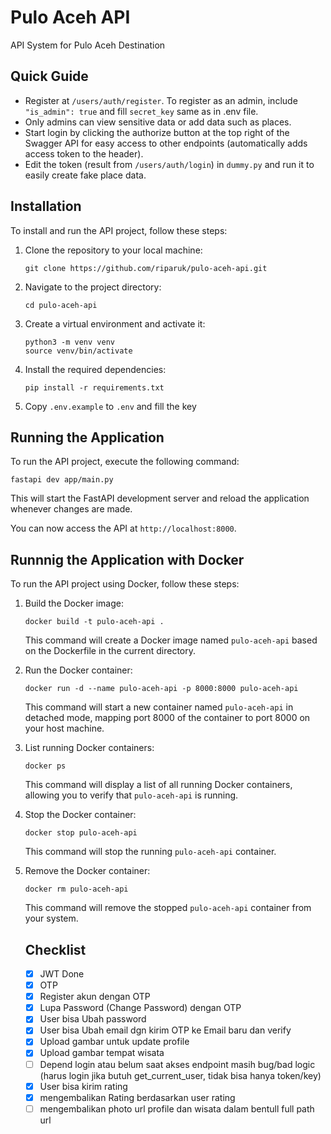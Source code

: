 # Pulo Aceh API
API System for Pulo Aceh Destination

## Quick Guide

- Register at `/users/auth/register`. To register as an admin, include `"is_admin": true` and fill `secret_key` same as in .env file.
- Only admins can view sensitive data or add data such as places.
- Start login by clicking the authorize button at the top right of the Swagger API for easy access to other endpoints (automatically adds access token to the header).
- Edit the token (result from `/users/auth/login`) in `dummy.py` and run it to easily create fake place data.

## Installation
To install and run the API project, follow these steps:

1. Clone the repository to your local machine:

    ```shell
    git clone https://github.com/riparuk/pulo-aceh-api.git
    ```

2. Navigate to the project directory:

    ```shell
    cd pulo-aceh-api
    ```

3. Create a virtual environment and activate it:

    ```shell
    python3 -m venv venv
    source venv/bin/activate
    ```

4. Install the required dependencies:

    ```shell
    pip install -r requirements.txt
    ```

5. Copy `.env.example` to `.env` and fill the key

## Running the Application

To run the API project, execute the following command:

```shell
fastapi dev app/main.py
```

This will start the FastAPI development server and reload the application whenever changes are made.

You can now access the API at `http://localhost:8000`.

## Runnnig the Application with Docker

To run the API project using Docker, follow these steps:

1. Build the Docker image:

    ```shell
    docker build -t pulo-aceh-api .
    ```

    This command will create a Docker image named `pulo-aceh-api` based on the Dockerfile in the current directory.

2. Run the Docker container:

    ```shell
    docker run -d --name pulo-aceh-api -p 8000:8000 pulo-aceh-api
    ```

    This command will start a new container named `pulo-aceh-api` in detached mode, mapping port 8000 of the container to port 8000 on your host machine.

3. List running Docker containers:

    ```shell
    docker ps
    ```

    This command will display a list of all running Docker containers, allowing you to verify that `pulo-aceh-api` is running.

4. Stop the Docker container:

    ```shell
    docker stop pulo-aceh-api
    ```

    This command will stop the running `pulo-aceh-api` container.

5. Remove the Docker container:

    ```shell
    docker rm pulo-aceh-api
    ```

    This command will remove the stopped `pulo-aceh-api` container from your system.

    ## Checklist

    - [x] JWT Done
    - [x] OTP
    - [x] Register akun dengan OTP
    - [x] Lupa Password (Change Password) dengan OTP
    - [x] User bisa Ubah password
    - [x] User bisa Ubah email dgn kirim OTP ke Email baru dan verify
    - [x] Upload gambar untuk update profile 
    - [x] Upload gambar tempat wisata 
    - [ ] Depend login atau belum saat akses endpoint masih bug/bad logic (harus login jika butuh get_current_user, tidak bisa hanya token/key)
    - [x] User bisa kirim rating
    - [x] mengembalikan Rating berdasarkan user rating
    - [ ] mengembalikan photo url profile dan wisata dalam bentull full path url 